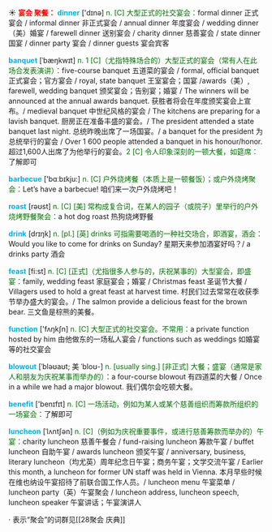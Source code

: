 ☀ <font color="red">**宴会 聚餐：**</font>
<font color="sky blue">**dinner**</font> ['dɪnə] 
<font color="rgb(227, 108, 9)">n. [C] 大型正式的社交宴会：</font>formal dinner 正式宴会 / informal dinner 非正式宴会 / annual dinner 年度宴会 / wedding dinner（美）婚宴 / farewell dinner 送别宴会 / charity dinner 慈善宴会 / state dinner 国宴 / dinner party 宴会 / dinner guests 宴会宾客
           
<font color="sky blue">**banquet**</font> [ˈbæŋkwɪt]
<font color="rgb(227, 108, 9)">n. 1 [C]（尤指特殊场合的）大型正式的宴会（常有人在此场合发表演讲）：</font>five-course banquet 五道菜的宴会 / formal, official banquet 正式宴会；官方宴会 / royal, state banquet 王室宴会；国宴 /awards（美）, farewell, wedding banquet 颁奖宴会；告别宴；婚宴 / The winners will be announced at the annual awards banquet. 获胜者将会在年度颁奖宴会上宣布。/ medieval banquet 中世纪风格的宴会 / The kitchens are preparing for a lavish banquet. 厨房正在准备丰盛的宴会。/ The president attended a state banquet last night. 总统昨晚出席了一场国宴。/ a banquet for the president 为总统举行的宴会 / Over 1 600 people attended a banquet in his honour/honor. 超过1,600人出席了为他举行的宴会。<font color="rgb(227, 108, 9)">2 [C] 令人印象深刻的一顿大餐，如筵席：</font>了解即可

<font color="sky blue">**barbecue**</font> ['bɑːbɪkju:] 
<font color="rgb(227, 108, 9)">n. [C] 户外烧烤餐（本质上是一顿餐饭）；或户外烧烤聚会：</font>Let’s have a barbecue! 咱们来一次户外烧烤吧！

<font color="sky blue">**roast**</font> [rəʊst] 
<font color="rgb(227, 108, 9)">n. [C] [美] 常构成复合词，在某人的园子（或院子）里举行的户外烧烤野餐聚会：</font>a hot dog roast 热狗烧烤野餐

<font color="sky blue">**drink**</font> [drɪŋk] 
<font color="rgb(227, 108, 9)">n. [pl.] [英] drinks 可指需要喝酒的一种社交场合，即酒宴，酒会：</font>Would you like to come for drinks on Sunday? 星期天来参加酒宴好吗？/ a drinks party 酒会

<font color="sky blue">**feast**</font> [fi:st] 
<font color="rgb(227, 108, 9)">n. [C] [正式]（尤指很多人参与的，庆祝某事的）大型宴会，即盛宴：</font>family, wedding feast 家庭宴会；婚宴 / Christmas feast 圣诞节大餐 / Villagers used to hold a great feast at harvest time. 村民们过去常常在收获季节举办盛大的宴会。/ The salmon provide a delicious feast for the brown bear. 三文鱼是棕熊的美餐。

<font color="sky blue">**function**</font> ['fʌŋkʃn] 
<font color="rgb(227, 108, 9)">n. [C] 大型正式的社交宴会。不常用：</font>a private function hosted by him 由他做东的一场私人宴会 / functions such as weddings 如婚宴等的社交宴会

<font color="sky blue">**blowout**</font> [ˈbləʊaʊt; 美 ˈbloʊ-]
<font color="rgb(227, 108, 9)">n. [usually sing.] [非正式] 大餐；盛宴（通常是家人和朋友为庆祝某事而举办的）：</font>a four-course blowout 有四道菜的大餐 / Once in a while we had a major blowout. 我们偶尔会吃顿大餐。

<font color="sky blue">**benefit**</font> ['benɪfɪt] 
<font color="rgb(227, 108, 9)">n. [C] 一场活动，例如为某人或某个慈善组织而筹款所组织的一场宴会：</font>了解即可
           
<font color="sky blue">**luncheon**</font> [ˈlʌntʃən]
<font color="rgb(227, 108, 9)">n. [C]（例如为庆祝重要事件，或进行慈善筹款而举办的）午宴：</font>charity luncheon 慈善午餐会 / fund-raising luncheon 筹款午宴 / buffet luncheon 自助午宴 / awards luncheon 颁奖午宴 / anniversary, business, literary luncheon（均尤英）周年纪念日午宴；商务午宴；文学交流午宴 / Earlier this month, a luncheon for former UN staff was held in Vienna. 本月早些时候在维也纳设午宴招待了前联合国工作人员。/ luncheon menu 午宴菜单 / luncheon party（英）午宴聚会 / luncheon address, luncheon speech, luncheon speaker 午宴讲话；午宴演讲人

· 表示“聚会”的词群见[[28聚会 庆典]]
